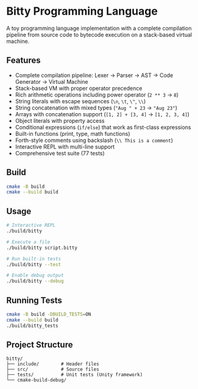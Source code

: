 # Bitty Programming Language

A toy programming language implementation with a complete compilation pipeline from source code to bytecode execution on a stack-based virtual machine.

## Features

- Complete compilation pipeline: Lexer → Parser → AST → Code Generator → Virtual Machine
- Stack-based VM with proper operator precedence
- Rich arithmetic operations including power operator (`2 ** 3` → `8`)
- String literals with escape sequences (`\n`, `\t`, `\"`, `\\`)
- String concatenation with mixed types (`"Aug " + 23` → `"Aug 23"`)
- Arrays with concatenation support (`[1, 2] + [3, 4]` → `[1, 2, 3, 4]`)
- Object literals with property access
- Conditional expressions (`if/else`) that work as first-class expressions
- Built-in functions (print, type, math functions)
- Forth-style comments using backslash (`\\ This is a comment`)
- Interactive REPL with multi-line support
- Comprehensive test suite (77 tests)

## Build

```bash
cmake -B build
cmake --build build
```

## Usage

```bash
# Interactive REPL
./build/bitty

# Execute a file
./build/bitty script.bitty

# Run built-in tests
./build/bitty --test

# Enable debug output
./build/bitty --debug
```

## Running Tests

```bash
cmake -B build -DBUILD_TESTS=ON
cmake --build build
./build/bitty_tests
```

## Project Structure

```
bitty/
├── include/        # Header files
├── src/            # Source files
├── tests/          # Unit tests (Unity framework)
└── cmake-build-debug/
```